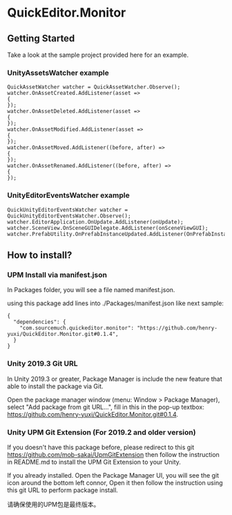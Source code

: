 # QuickEditor.Monitor

## Getting Started
Take a look at the sample project provided here for an example.

### UnityAssetsWatcher example
```
QuickAssetWatcher watcher = QuickAssetWatcher.Observe();
watcher.OnAssetCreated.AddListener(asset =>
{
});
watcher.OnAssetDeleted.AddListener(asset =>
{
});
watcher.OnAssetModified.AddListener(asset =>
{
});
watcher.OnAssetMoved.AddListener((before, after) =>
{
});
watcher.OnAssetRenamed.AddListener((before, after) =>
{
});
```

### UnityEditorEventsWatcher example
```
QuickUnityEditorEventsWatcher watcher = QuickUnityEditorEventsWatcher.Observe();
watcher.EditorApplication.OnUpdate.AddListener(onUpdate);
watcher.SceneView.OnSceneGUIDelegate.AddListener(onSceneViewGUI);
watcher.PrefabUtility.OnPrefabInstanceUpdated.AddListener(OnPrefabInstanceUpdated);
```
            
## How to install?

### UPM Install via manifest.json

In Packages folder, you will see a file named manifest.json. 

using this package add lines into ./Packages/manifest.json like next sample:
```
{
  "dependencies": {
    "com.sourcemuch.quickeditor.monitor": "https://github.com/henry-yuxi/QuickEditor.Monitor.git#0.1.4",
  }
}
```

### Unity 2019.3 Git URL

In Unity 2019.3 or greater, Package Manager is include the new feature that able to install the package via Git.

Open the package manager window (menu: Window > Package Manager), select "Add package from git URL...", fill in this in the pop-up textbox: 
https://github.com/henry-yuxi/QuickEditor.Monitor.git#0.1.4.


### Unity UPM Git Extension (For 2019.2 and older version)

If you doesn't have this package before, please redirect to this git https://github.com/mob-sakai/UpmGitExtension then follow the instruction in README.md to install the UPM Git Extension to your Unity.

If you already installed. Open the Package Manager UI, you will see the git icon around the bottom left connor, Open it then follow the instruction using this git URL to perform package install.

请确保使用的UPM包是最终版本。
      
